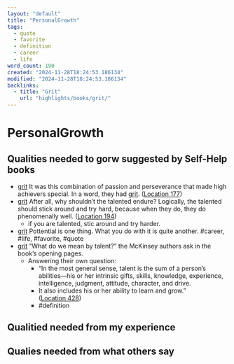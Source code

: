 ```yaml
---
layout: "default"
title: "PersonalGrowth"
tags:
  - quote
  - favorite
  - definition
  - career
  - life
word_count: 190
created: "2024-11-28T18:24:53.186134"
modified: "2024-11-28T18:24:53.186134"
backlinks:
  - title: "Grit"
    url: "highlights/books/grit/"
---
```

# PersonalGrowth

## Qualities needed to gorw suggested by Self-Help books

- [grit](docs/highlights/books/grit/index/) It was this combination of passion and perseverance that made high achievers special. In a word, they had [grit](docs/highlights/books/grit/index/). ([Location 177](https://readwise.io/to_kindle?action=open&asin=B010MH9V3W&location=177))
- [grit](docs/highlights/books/grit/index/) After all, why shouldn’t the talented endure? Logically, the talented should stick around and try hard, because when they do, they do phenomenally well. ([Location 194](https://readwise.io/to_kindle?action=open&asin=B010MH9V3W&location=194))
  - if you are talented, stic around and try harder.
- [grit](docs/highlights/books/grit/index/) Pottential is one thing. What you do with it is quite another. #career, #life, #favorite, #quote
- [grit](docs/highlights/books/grit/index/) “What do we mean by talent?” the McKinsey authors ask in the book’s opening pages.
  - Answering their own question:
    - “In the most general sense, talent is the sum of a person’s abilities—his or her intrinsic gifts, skills, knowledge, experience, intelligence, judgment, attitude, character, and drive.
    - It also includes his or her ability to learn and grow.” ([Location 428](https://readwise.io/to_kindle?action=open&asin=B010MH9V3W&location=428))
    - #definition

## Qualitied needed from my experience

## Qualies needed from what others say
